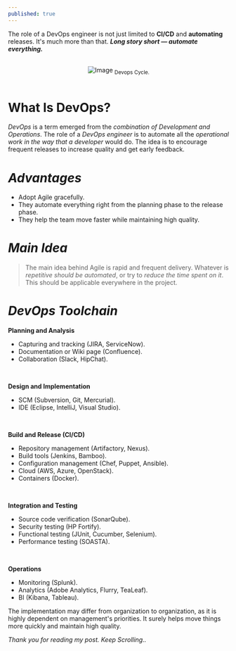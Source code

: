 ```yaml
---
published: true
---
```

The role of a DevOps engineer is not just limited to **CI/CD** and **automating** releases. It's much more than that. **_Long story short — automate everything._**

<br>
<center>
<img src="{{site.baseurl}}/assets/images/devops.png" alt="Image">
<sub>Devops Cycle.</sub>
</center>
<br>

# What Is **DevOps**?

_DevOps_ is a term emerged from the _combination of Development and Operations_. The role of a _DevOps engineer_ is to automate all the _operational work in the way that a developer_ would do. The idea is to encourage frequent releases to increase quality and get early feedback.

# _Advantages_

* Adopt Agile gracefully.
* They automate everything right from the planning phase to the release phase.
* They help the team move faster while maintaining high quality.

# _Main Idea_

> The main idea behind Agile is rapid and frequent delivery. Whatever is _repetitive should be automated_, or try to _reduce the time spent on it_. This should be applicable everywhere in the project.

# _DevOps Toolchain_


**Planning and Analysis**

* Capturing and tracking (JIRA, ServiceNow).
* Documentation or Wiki page (Confluence).
* Collaboration (Slack, HipChat).

<br>

**Design and Implementation**

* SCM (Subversion, Git, Mercurial).
* IDE (Eclipse, IntelliJ, Visual Studio).

<br>

**Build and Release (CI/CD)**

* Repository management (Artifactory, Nexus).
* Build tools (Jenkins, Bamboo).
* Configuration management (Chef, Puppet, Ansible).
* Cloud (AWS, Azure, OpenStack).
* Containers (Docker).

<br>

**Integration and Testing**

* Source code verification (SonarQube).
* Security testing (HP Fortify).
* Functional testing (JUnit, Cucumber, Selenium).
* Performance testing (SOASTA).

<br>

**Operations**

* Monitoring (Splunk).
* Analytics (Adobe Analytics, Flurry, TeaLeaf).
* BI (Kibana, Tableau).

The implementation may differ from organization to organization, as it is highly dependent on management's priorities. It surely helps move things more quickly and maintain high quality.

_Thank you for reading my post. Keep Scrolling.._
